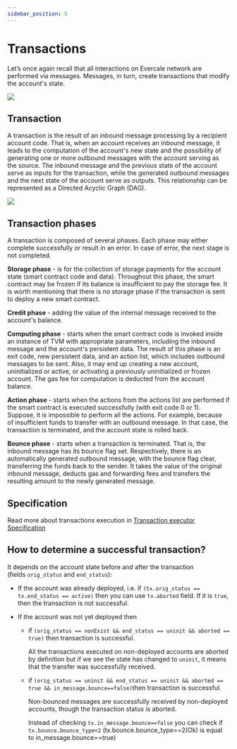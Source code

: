 ```yaml
---
sidebar_position: 5
---
```



# Transactions

Let’s once again recall that all interactions on Evercale network are performed via messages. Messages, in turn, create transactions that modify the account's state. 

![](img/tp-1.svg)

## Transaction​

A transaction is the result of an inbound message processing by a recipient account code. That is, when an account receives an inbound message, it leads to the computation of the account's new state and the possibility of generating one or more outbound messages with the account serving as the source. The inbound message and the previous state of the account serve as inputs for the transaction, while the generated outbound messages and the next state of the account serve as outputs. This relationship can be represented as a Directed Acyclic Graph (DAG).

![](img/tp-2.svg)

## Transaction phases

A transaction is composed of several phases. Each phase may either complete successfully or result in an error. In case of error, the next stage is not completed.

**Storage phase** - is for the collection of storage payments for the account state (smart contract code and data). Throughout this phase, the smart contract may be frozen if its balance is insufficient to pay the storage fee. It is worth mentioning that there is no storage phase if the transaction is sent to deploy a new smart contract.

**Credit phase** - adding the value of the internal message received to the account's balance.

**Computing phase** - starts when the smart contract code is invoked inside an instance of TVM with appropriate parameters, including the inbound message and the account's persistent data. The result of this phase is an exit code, new persistent data, and an action list, which includes outbound messages to be sent. Also, it may end up creating a new account, uninitialized or active, or activating a previously uninitialized or frozen account. The gas fee for computation is deducted from the account balance.

**Action phase** - starts when the actions from the actions list are performed if the smart contract is executed successfully (with exit code 0 or 1). Suppose, it is impossible to perform all the actions. For example, because of insufficient funds to transfer with an outbound message. In that case, the transaction is terminated, and the account state is rolled back.

**Bounce phase** - starts when a transaction is terminated. That is, the inbound message has its bounce flag set. Respectively, there is an automatically generated outbound message, with the bounce flag clear, transferring the funds back to the sender. It takes the value of the original inbound message, deducts gas and forwarding fees and transfers the resulting amount to the newly generated message. 

## Specification

Read more about transactions execution in [Transaction executor Specification](../spec/executor.md#transaction)

## How to determine a successful transaction?

It depends on the account state before and after the transaction (fields `orig_status` and `end_status`):

- If the account was already deployed, i.e. if `(tx.orig_status == tx.end_status == active)` then you can use `tx.aborted` field. If it is `true`, then the transaction is not successful.

- If the account was not yet deployed then

  -  if `(orig_status == nonExist && end_status == uninit && aborted == true)` then transaction is successful.

        All the transactions executed on non-deployed accounts are aborted by definition but if we see the state has changed to `uninit`, it means that the transfer was successfully received.

  - if `(orig_status == uninit && end_status == uninit && aborted == true && in_message.bounce==false)`then transaction is successful.

       Non-bounced messages are successfully received by non-deployed accounts, though the transaction status is aborted.

       Instead of checking `tx.in_message.bounce==false` you can check if `tx.bounce.bounce_type<2` (tx.bounce.bounce_type==2(Ok) is equal to in_message.bounce==true)